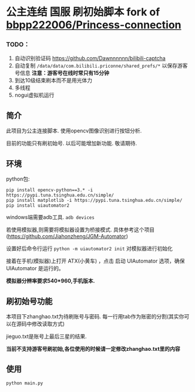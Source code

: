 # 公主连结 国服 刷初始脚本 fork of [bbpp222006/Princess-connection](https://github.com/bbpp222006/Princess-connection)

### TODO：
1. 自动识别验证码  https://github.com/Dawnnnnnn/bilibili-captcha
2. 自动复制 `/data/data/com.bilibili.priconne/shared_prefs/*` 以保存游客号信息 **注意：游客号在线时常只有15分钟**
3. 到达10级结束刷本而不是用光体力
4. 多线程
5. nogui虚拟机运行

## 简介
此项目为公主连接脚本. 使用opencv图像识别进行按钮分析.

目前的功能只有刷初始号. 以后可能增加新功能. 敬请期待.


## 环境
python包:
```
pip install opencv-python==3.* -i https://pypi.tuna.tsinghua.edu.cn/simple/
pip install matplotlib -i https://pypi.tuna.tsinghua.edu.cn/simple/
pip install uiautomator2 
```

windows端需要adb工具.
`adb devices`

若使用模拟器,则需要将模拟器设置为桥接模式.  具体参考这个项目(https://github.com/Jiahonzheng/JGM-Automator)

设置好后命令行运行
`python -m uiautomator2 init`
对模拟器进行初始化  

接着在手机(模拟器)上打开 ATX(小黄车) ，点击 启动 UIAutomator 选项，确保 UIAutomator 是运行的。

**模拟器分辨率要求540*960,手机版本.**

## 刷初始号功能
本项目下zhanghao.txt为待刷账号与密码. 
每一行用tab作为账密的分割(其实你可以在源码中修改读取方式)

jieguo.txt是账号上最后三星的结果.

**当前不支持游客号刷初始,各位使用的时候请一定修改zhanghao.txt里的内容**

## 使用

`python main.py`